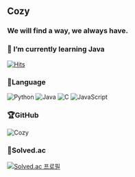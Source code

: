 ## Cozy
### We will find a way, we always have.


### 🌱 I’m currently learning Java
[![Hits](https://hits.seeyoufarm.com/api/count/incr/badge.svg?url=https%3A%2F%2Fgithub.com%2Freddevilmidzy&count_bg=%23E5DE8A&title_bg=%23FF6E6E&icon=&icon_color=%23E7E7E7&title=hits&edge_flat=false)](https://hits.seeyoufarm.com)

### 💪Language
![Python](https://img.shields.io/badge/Python-3776AB.svg?style=for-the-badge&logo=Python&logoColor=white)
![Java](https://img.shields.io/badge/Java-007396?style=for-the-badge&logo=OpenJDK&logoColor=white)
![C](https://img.shields.io/badge/C-A8B9CC.svg?style=for-the-badge&logo=C&logoColor=white)
![JavaScript](https://img.shields.io/badge/JAVASCRIPT-F7DF1E.svg?style=for-the-badge&logo=Javascript&logoColor=white)


### 🏆GitHub
![Cozy](https://github-readme-stats.vercel.app/api?username=reddevilmidzy&theme=onedark&show_icons=true) 

### 🏅Solved.ac
[![Solved.ac
프로필](http://mazassumnida.wtf/api/v2/generate_badge?boj=cdg0228)](https://solved.ac/cdg0228/)

<!--
**reddevilmidzy/reddevilmidzy** is a ✨ _special_ ✨ repository because its `README.md` (this file) appears on your GitHub profile.
Here are some ideas to get you started:

- 🔭 I’m currently working on ...
- 🌱 I’m currently learning ...
- 👯 I’m looking to collaborate on ...
- 🤔 I’m looking for help with ...
- 💬 Ask me about ...
- 📫 How to reach me: ...
- 😄 Pronouns: ...
- ⚡ Fun fact: ...
-->

